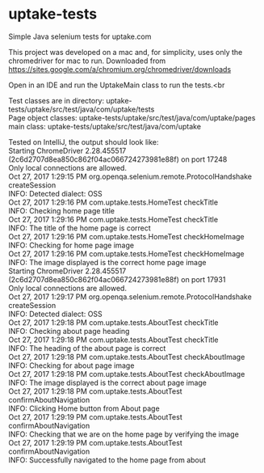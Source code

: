 # uptake-tests
Simple Java selenium tests for uptake.com

This project was developed on a mac and, for simplicity, uses only the chromedriver for mac to run. Downloaded from https://sites.google.com/a/chromium.org/chromedriver/downloads

Open in an IDE and run the UptakeMain class to run the tests.<br<br>

Test classes are in directory: uptake-tests/uptake/src/test/java/com/uptake/tests<br>
Page object classes: uptake-tests/uptake/src/test/java/com/uptake/pages<br>
main class: uptake-tests/uptake/src/test/java/com/uptake<br>

Tested on IntelliJ, the output should look like:<br>
Starting ChromeDriver 2.28.455517 (2c6d2707d8ea850c862f04ac066724273981e88f) on port 17248<br>
Only local connections are allowed.<br>
Oct 27, 2017 1:29:15 PM org.openqa.selenium.remote.ProtocolHandshake createSession<br>
INFO: Detected dialect: OSS<br>
Oct 27, 2017 1:29:16 PM com.uptake.tests.HomeTest checkTitle<br>
INFO: Checking home page title<br>
Oct 27, 2017 1:29:16 PM com.uptake.tests.HomeTest checkTitle<br>
INFO: The title of the home page is correct<br>
Oct 27, 2017 1:29:16 PM com.uptake.tests.HomeTest checkHomeImage<br>
INFO: Checking for home page image<br>
Oct 27, 2017 1:29:16 PM com.uptake.tests.HomeTest checkHomeImage<br>
INFO: The image displayed is the correct home page image<br>
Starting ChromeDriver 2.28.455517 (2c6d2707d8ea850c862f04ac066724273981e88f) on port 17931<br>
Only local connections are allowed.<br>
Oct 27, 2017 1:29:17 PM org.openqa.selenium.remote.ProtocolHandshake createSession<br>
INFO: Detected dialect: OSS<br>
Oct 27, 2017 1:29:18 PM com.uptake.tests.AboutTest checkTitle<br>
INFO: Checking about page heading<br>
Oct 27, 2017 1:29:18 PM com.uptake.tests.AboutTest checkTitle<br>
INFO: The heading of the about page is correct<br>
Oct 27, 2017 1:29:18 PM com.uptake.tests.AboutTest checkAboutImage<br>
INFO: Checking for about page image<br>
Oct 27, 2017 1:29:18 PM com.uptake.tests.AboutTest checkAboutImage<br>
INFO: The image displayed is the correct about page image<br>
Oct 27, 2017 1:29:18 PM com.uptake.tests.AboutTest confirmAboutNavigation<br>
INFO: Clicking Home button from About page<br>
Oct 27, 2017 1:29:19 PM com.uptake.tests.AboutTest confirmAboutNavigation<br>
INFO: Checking that we are on the home page by verifying the image<br>
Oct 27, 2017 1:29:19 PM com.uptake.tests.AboutTest confirmAboutNavigation<br>
INFO: Successfully navigated to the home page from about<br>


